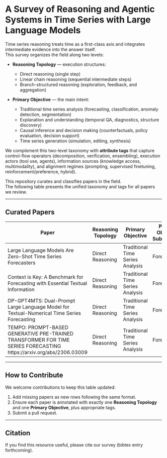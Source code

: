 # A Survey of Reasoning and Agentic Systems in Time Series with Large Language Models

Time series reasoning treats time as a first-class axis and integrates intermediate evidence into the answer itself.  
This survey organizes the field along two levels:

* **Reasoning Topology** — execution structures:  
  * Direct reasoning (single step)  
  * Linear chain reasoning (sequential intermediate steps)  
  * Branch-structured reasoning (exploration, feedback, and aggregation)  

* **Primary Objective** — the main intent:  
  * Traditional time series analysis (forecasting, classification, anomaly detection, segmentation)  
  * Explanation and understanding (temporal QA, diagnostics, structure discovery)  
  * Causal inference and decision making (counterfactuals, policy evaluation, decision support)  
  * Time series generation (simulation, editing, synthesis)  

We complement this two-level taxonomy with **attribute tags** that capture control-flow operators (decomposition, verification, ensembling), execution actors (tool use, agents), information sources (knowledge access, multimodality), and alignment regimes (prompting, supervised finetuning, reinforcement/preference, hybrid).

This repository curates and classifies papers in the field.  
The following table presents the unified taxonomy and tags for all papers we review.

---

## Curated Papers

<table><thead>
  <tr>
    <th>Paper</th>
    <th>Reasoning Topology</th>
    <th>Primary Objective</th>
    <th>Primary Objective Subcategory</th>
    <th>T-Dec</th>
    <th>T-Ver</th>
    <th>T-Ens</th>
    <th>T-Tool</th>
    <th>T-Know</th>
    <th>T-Multi</th>
    <th>T-Agent</th>
    <th>T-Align</th>
  </tr></thead>
<tbody>
  <tr>
    <td>Large Language Models Are   Zero-Shot Time Series Forecasters</td>
    <td>Direct Reasoning</td>
    <td>Traditional Time Series Analysis</td>
    <td>Forecasting</td>
    <td>FALSE</td>
    <td>FALSE</td>
    <td>TRUE</td>
    <td>FALSE</td>
    <td>FALSE</td>
    <td>FALSE</td>
    <td>0</td>
    <td>P</td>
  </tr>
  <tr>
    <td>Context is Key: A Benchmark   for Forecasting with Essential Textual Information</td>
    <td>Direct Reasoning</td>
    <td>Traditional Time Series Analysis</td>
    <td>Forecasting</td>
    <td>FALSE</td>
    <td>FALSE</td>
    <td>FALSE</td>
    <td>FALSE</td>
    <td>FALSE</td>
    <td>TRUE</td>
    <td>0</td>
    <td>P</td>
  </tr>
  <tr>
    <td>DP-GPT4MTS: Dual-Prompt Large   Language Model for Textual-Numerical Time Series Forecasting</td>
    <td>Direct Reasoning</td>
    <td>Traditional Time Series Analysis</td>
    <td>Forecasting</td>
    <td>FALSE</td>
    <td>FALSE</td>
    <td>FALSE</td>
    <td>FALSE</td>
    <td>FALSE</td>
    <td>TRUE</td>
    <td>0</td>
    <td>S</td>
  </tr>
  <tr>
    <td>TEMPO: PROMPT-BASED GENERATIVE   PRE-TRAINED TRANSFORMER FOR TIME SERIES FORECASTING https://arxiv.org/abs/2306.03009</td>
    <td>Direct Reasoning</td>
    <td>Traditional Time Series Analysis</td>
    <td>Forecasting</td>
    <td>TRUE</td>
    <td>FALSE</td>
    <td>FALSE</td>
    <td>FALSE</td>
    <td>FALSE</td>
    <td>TRUE</td>
    <td>0</td>
    <td>S</td>
  </tr>
</tbody></table>







---

## How to Contribute

We welcome contributions to keep this table updated:

1. Add missing papers as new rows following the same format.  
2. Ensure each paper is annotated with exactly one **Reasoning Topology** and one **Primary Objective**, plus appropriate tags.  
3. Submit a pull request.

---

## Citation

If you find this resource useful, please cite our survey (bibtex entry forthcoming).
